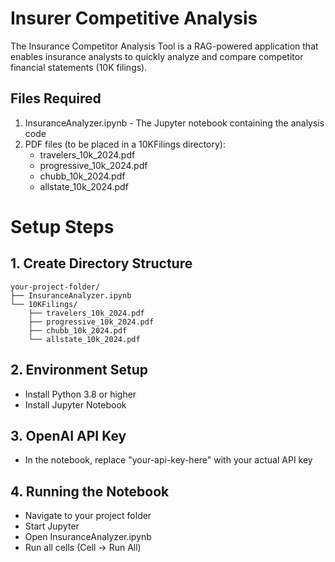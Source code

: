 # Insurer Competitive Analysis
The Insurance Competitor Analysis Tool is a RAG-powered application that enables insurance analysts to quickly analyze and compare competitor financial statements (10K filings).

## Files Required
1. InsuranceAnalyzer.ipynb - The Jupyter notebook containing the analysis code
2. PDF files (to be placed in a 10KFilings directory):
      - travelers_10k_2024.pdf
      - progressive_10k_2024.pdf
      - chubb_10k_2024.pdf
      - allstate_10k_2024.pdf

# Setup Steps

## 1. Create Directory Structure
    your-project-folder/
    ├── InsuranceAnalyzer.ipynb
    └── 10KFilings/
        ├── travelers_10k_2024.pdf
        ├── progressive_10k_2024.pdf
        ├── chubb_10k_2024.pdf
        └── allstate_10k_2024.pdf

## 2. Environment Setup
  - Install Python 3.8 or higher
  - Install Jupyter Notebook

## 3. OpenAI API Key
  - In the notebook, replace "your-api-key-here" with your actual API key

## 4. Running the Notebook
  - Navigate to your project folder
  - Start Jupyter
  - Open InsuranceAnalyzer.ipynb
  - Run all cells (Cell → Run All)


